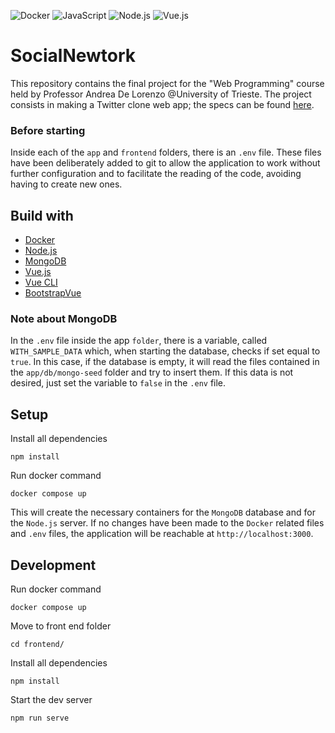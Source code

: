 ![Docker](https://img.shields.io/badge/Docker-2CA5E0?style=for-the-badge&logo=docker&logoColor=white)
![JavaScript](https://img.shields.io/badge/JavaScript-323330?style=for-the-badge&logo=javascript&logoColor=F7DF1E)
![Node.js](https://img.shields.io/badge/Node.js-339933?style=for-the-badge&logo=nodedotjs&logoColor=white)
![Vue.js](https://img.shields.io/badge/Vue.js-35495E?style=for-the-badge&logo=vuedotjs&logoColor=4FC08D)

# SocialNewtork

This repository contains the final project for the "Web Programming" course held by Professor Andrea De Lorenzo @University of Trieste. The project consists in making a Twitter clone web app; the specs can be found [here](https://docs.google.com/document/d/1De075kDpVmQpv00WpYeGG9l4qgg834PunVHAbTsE_10/edit).

### Before starting

Inside each of the `app` and `frontend` folders, there is an `.env` file. These files have been deliberately added to git to allow the application to work without further configuration and to facilitate the reading of the code, avoiding having to create new ones.

## Build with

-   [Docker](https://www.docker.com/)
-   [Node.js](https://nodejs.org/en/)
-   [MongoDB](https://www.mongodb.com/)
-   [Vue.js](https://vuejs.org/)
-   [Vue CLI](https://cli.vuejs.org/)
-   [BootstrapVue](https://bootstrap-vue.org/)

### Note about MongoDB

In the `.env` file inside the app `folder`, there is a variable, called `WITH_SAMPLE_DATA` which, when starting the database, checks if set equal to `true`. In this case, if the database is empty, it will read the files contained in the `app/db/mongo-seed` folder and try to insert them. If this data is not desired, just set the variable to `false` in the `.env` file.

## Setup

Install all dependencies

```
npm install
```

Run docker command

```
docker compose up
```

This will create the necessary containers for the `MongoDB` database and for the `Node.js` server. If no changes have been made to the `Docker` related files and `.env` files, the application will be reachable at `http://localhost:3000`.

## Development

Run docker command

```
docker compose up
```

Move to front end folder

```
cd frontend/
```

Install all dependencies

```
npm install
```

Start the dev server

```
npm run serve
```
